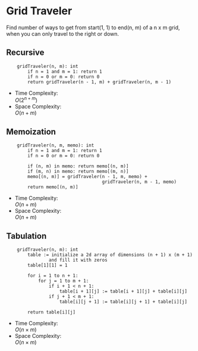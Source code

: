# Grid Traveler

Find number of ways to get from start(1, 1) to end(n, m) of a n x m grid,  
when you can only travel to the right or down.

## Recursive
```
    gridTraveler(n, m): int
        if n = 1 and m = 1: return 1
        if n = 0 or m = 0: return 0
        return gridTraveler(n - 1, m) + gridTraveler(n, m - 1)
```
- Time Complexity:  
    $O(2^{n + m})$
- Space Complexity:  
    $O(n + m)$

## Memoization
```
    gridTraveler(n, m, memo): int
        if n = 1 and m = 1: return 1
        if n = 0 or m = 0: return 0

        if (n, m) in memo: return memo[(n, m)]
        if (m, n) in memo: return memo[(m, n)]
        memo[(n, m)] = gridTraveler(n - 1, m, memo) +
                                    gridTraveler(n, m - 1, memo)
        return memo[(n, m)]
```

- Time Complexity:  
    $O(n+m)$
- Space Complexity:  
    $O(n + m)$

## Tabulation
```
    gridTraveler(n, m): int
        table := initialize a 2d array of dimensions (n + 1) x (m + 1)
                and fill it with zeros
        table[1][1] = 1

        for i = 1 to n + 1:
            for j = 1 to m + 1:
                if i + 1 < n + 1:
                    table[i + 1][j] := table[i + 1][j] + table[i][j]
                if j + 1 < m + 1:
                    table[i][j + 1] := table[i][j + 1] + table[i][j]

        return table[i][j]
```
- Time Complexity:  
    $O(n \times m)$  
- Space Complexity:  
    $O(n \times m)$